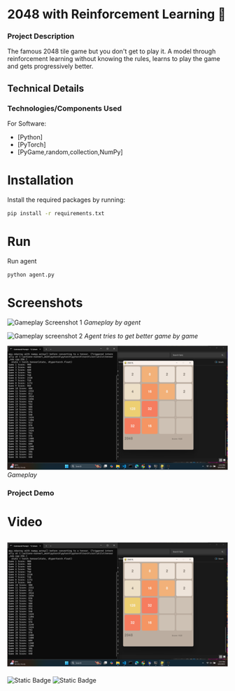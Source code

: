 


# 2048 with Reinforcement Learning 🎯

### Project Description
The famous 2048 tile game but you don't get to play it. A model through reinforcement learning without knowing the rules, learns to play the game and gets progressively better. 

## Technical Details
### Technologies/Components Used
For Software:
- [Python]
- [PyTorch]
- [PyGame,random,collection,NumPy]

# Installation
Install the required packages by running:

```bash
pip install -r requirements.txt
```

# Run

Run agent
```bash
python agent.py
```

# Screenshots
![Gameplay Screenshot 1](images/screenshot%201.png)
*Gameplay by agent*

![Gameplay screenshot 2](images/screenshot%202.png)
*Agent tries to get better game by game*

![Gameplay Screenshot 3](images/screenshot3.png)
*Gameplay*

### Project Demo
# Video
[![Demo Video](images/screenshot3.png)](https://github.com/fadil4u/project1/raw/main/video/recording.mp4)
---


![Static Badge](https://img.shields.io/badge/TinkerHub-24?color=%23000000&link=https%3A%2F%2Fwww.tinkerhub.org%2F)
![Static Badge](https://img.shields.io/badge/UselessProjects--25-25?link=https%3A%2F%2Fwww.tinkerhub.org%2Fevents%2FQ2Q1TQKX6Q%2FUseless%2520Projects)




